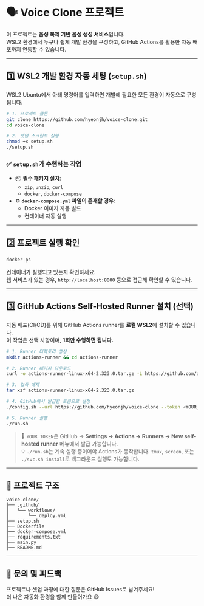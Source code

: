 # 🗣️ Voice Clone 프로젝트

이 프로젝트는 **음성 복제 기반 음성 생성 서비스**입니다.  
WSL2 환경에서 누구나 쉽게 개발 환경을 구성하고, GitHub Actions를 활용한 자동 배포까지 연동할 수 있습니다.

---

## 1️⃣ WSL2 개발 환경 자동 세팅 (`setup.sh`)

WSL2 Ubuntu에서 아래 명령어를 입력하면 개발에 필요한 모든 환경이 자동으로 구성됩니다:

```bash
# 1. 프로젝트 클론
git clone https://github.com/hyeonjh/voice-clone.git
cd voice-clone

# 2. 셋업 스크립트 실행
chmod +x setup.sh
./setup.sh
```

### ✅ `setup.sh`가 수행하는 작업

- 📦 **필수 패키지 설치**:
  - `zip`, `unzip`, `curl`
  - `docker`, `docker-compose`
- ⚙️ **`docker-compose.yml` 파일이 존재할 경우**:
  - Docker 이미지 자동 빌드
  - 컨테이너 자동 실행

---

## 2️⃣ 프로젝트 실행 확인

```bash
docker ps
```

컨테이너가 실행되고 있는지 확인하세요.  
웹 서비스가 있는 경우, `http://localhost:8000` 등으로 접근해 확인할 수 있습니다.

---

## 3️⃣ GitHub Actions Self-Hosted Runner 설치 (선택)

자동 배포(CI/CD)를 위해 GitHub Actions runner를 **로컬 WSL2**에 설치할 수 있습니다.  
이 작업은 선택 사항이며, **1회만 수행하면 됩니다.**

```bash
# 1. Runner 디렉토리 생성
mkdir actions-runner && cd actions-runner

# 2. Runner 패키지 다운로드
curl -o actions-runner-linux-x64-2.323.0.tar.gz -L https://github.com/actions/runner/releases/download/v2.323.0/actions-runner-linux-x64-2.323.0.tar.gz

# 3. 압축 해제
tar xzf actions-runner-linux-x64-2.323.0.tar.gz

# 4. GitHub에서 발급한 토큰으로 설정
./config.sh --url https://github.com/hyeonjh/voice-clone --token <YOUR_TOKEN>

# 5. Runner 실행
./run.sh
```

> 🔐 `YOUR_TOKEN`은 GitHub → **Settings → Actions → Runners → New self-hosted runner** 메뉴에서 발급 가능합니다.  
> 💡 `./run.sh`는 계속 실행 중이어야 Actions가 동작합니다. `tmux`, `screen`, 또는 `./svc.sh install`로 백그라운드 실행도 가능합니다.

---

## 📁 프로젝트 구조
```
voice-clone/
├── .github/
│   └── workflows/
│       └── deploy.yml
├── setup.sh
├── Dockerfile
├── docker-compose.yml
├── requirements.txt
├── main.py
├── README.md
```

---

## 🙌 문의 및 피드백

프로젝트나 셋업 과정에 대한 질문은 GitHub Issues로 남겨주세요!  
더 나은 자동화 환경을 함께 만들어가요 😄
